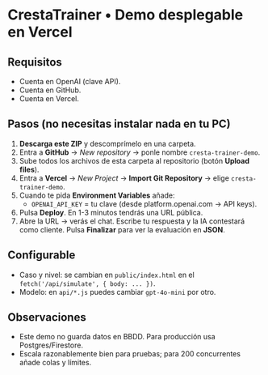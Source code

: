 # CrestaTrainer • Demo desplegable en Vercel

## Requisitos
- Cuenta en OpenAI (clave API).
- Cuenta en GitHub.
- Cuenta en Vercel.

## Pasos (no necesitas instalar nada en tu PC)
1. **Descarga este ZIP** y descomprímelo en una carpeta.
2. Entra a **GitHub** → *New repository* → ponle nombre `cresta-trainer-demo`.
3. Sube todos los archivos de esta carpeta al repositorio (botón **Upload files**).
4. Entra a **Vercel** → *New Project* → **Import Git Repository** → elige `cresta-trainer-demo`.
5. Cuando te pida **Environment Variables** añade:
   - `OPENAI_API_KEY` = tu clave (desde platform.openai.com → API keys).
6. Pulsa **Deploy**. En 1-3 minutos tendrás una URL pública.
7. Abre la URL → verás el chat. Escribe tu respuesta y la IA contestará como cliente. Pulsa **Finalizar** para ver la evaluación en **JSON**.

## Configurable
- Caso y nivel: se cambian en `public/index.html` en el `fetch('/api/simulate', { body: ... })`.
- Modelo: en `api/*.js` puedes cambiar `gpt-4o-mini` por otro.

## Observaciones
- Este demo no guarda datos en BBDD. Para producción usa Postgres/Firestore.
- Escala razonablemente bien para pruebas; para 200 concurrentes añade colas y límites.
